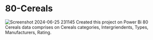 # 80-Cereals
![Screenshot 2024-06-25 231145](https://github.com/MTA037/80-Cereals/assets/144056952/a6ef707d-b70c-4c4a-9e70-3edd63cd7aaa)
Created this project on Power Bi
80 Cereals data comprises on Cereals categories, Intergriendents, Types, Manufacturers, Rating.
